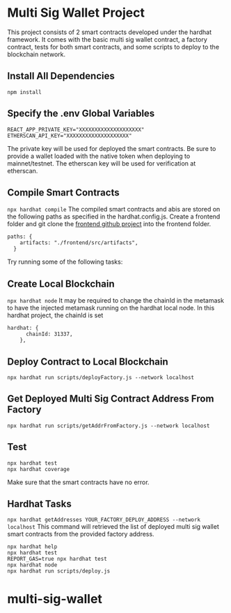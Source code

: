 # Multi Sig Wallet Project

This project consists of 2 smart contracts developed under the hardhat framework. It comes with the basic multi sig wallet contract, a factory contract, tests for both smart contracts, and some scripts to deploy to the blockchain network.

## Install All Dependencies

`npm install`

## Specify the .env Global Variables

```shell
REACT_APP_PRIVATE_KEY="XXXXXXXXXXXXXXXXXXXX"
ETHERSCAN_API_KEY="XXXXXXXXXXXXXXXXXXXX"
```

The private key will be used for deployed the smart contracts. Be sure to provide a wallet loaded with the native token when deploying to mainnet/testnet. The etherscan key will be used for verification at etherscan.

## Compile Smart Contracts

`npx hardhat compile`
The compiled smart contracts and abis are stored on the following paths as specified in the hardhat.config.js. Create a frontend folder and git clone the [frontend github project](https://github.com/warrenseah/multi-sig-wallet-frontend) into the frontend folder.

```shell
paths: {
    artifacts: "./frontend/src/artifacts",
  }
```

Try running some of the following tasks:

## Create Local Blockchain

`npx hardhat node`
It may be required to change the chainId in the metamask to have the injected metamask running on the hardhat local node. In this hardhat project, the chainId is set

```shell
hardhat: {
      chainId: 31337,
    },
```

## Deploy Contract to Local Blockchain

`npx hardhat run scripts/deployFactory.js --network localhost`

## Get Deployed Multi Sig Contract Address From Factory

`npx hardhat run scripts/getAddrFromFactory.js --network localhost`

## Test

```shell
npx hardhat test
npx hardhat coverage
```

Make sure that the smart contracts have no error.

## Hardhat Tasks

`npx hardhat getAddresses YOUR_FACTORY_DEPLOY_ADDRESS --network localhost`
This command will retrieved the list of deployed multi sig wallet smart contracts from the provided factory address.

```shell
npx hardhat help
npx hardhat test
REPORT_GAS=true npx hardhat test
npx hardhat node
npx hardhat run scripts/deploy.js
```

# multi-sig-wallet
